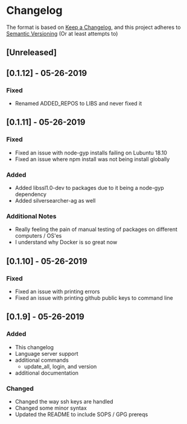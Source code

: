 # Changelog

The format is based on [Keep a Changelog](https://keepachangelog.com/en/1.0.0/),
and this project adheres to [Semantic Versioning](https://semver.org/spec/v2.0.0.html) (Or at least attempts to)

## [Unreleased]

## [0.1.12] - 05-26-2019

### Fixed
- Renamed ADDED_REPOS to LIBS and never fixed it

## [0.1.11] - 05-26-2019

### Fixed
- Fixed an issue with node-gyp installs failing on Lubuntu 18.10
- Fixed an issue where npm install was not being install globally

### Added
- Added libssl1.0-dev to packages due to it being a node-gyp dependency
- Added silversearcher-ag as well

### Additional Notes
- Really feeling the pain of manual testing of packages on different computers / OS'es
- I understand why Docker is so great now

## [0.1.10] - 05-26-2019

### Fixed
- Fixed an issue with printing errors
- Fixed an issue with printing github public keys to command line

## [0.1.9] - 05-26-2019

### Added
- This changelog
- Language server support
- additional commands
  * update_all, login, and version
- additional documentation

### Changed
- Changed the way ssh keys are handled
- Changed some minor syntax
- Updated the README to include SOPS / GPG prereqs
